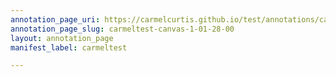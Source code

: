 ```yaml
---
annotation_page_uri: https://carmelcurtis.github.io/test/annotations/carmeltest-canvas-1-01-28-00.json
annotation_page_slug: carmeltest-canvas-1-01-28-00
layout: annotation_page
manifest_label: carmeltest

---
```

